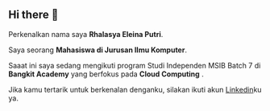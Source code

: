 ## Hi there 👋

Perkenalkan nama saya **Rhalasya Eleina Putri**.<br>

Saya seorang **Mahasiswa di Jurusan Ilmu Komputer**.<br>

Saaat ini saya sedang mengikuti program Studi Independen MSIB Batch 7 di **Bangkit Academy** yang berfokus pada **Cloud Computing** .<br>

Jika kamu tertarik untuk berkenalan denganku, silakan ikuti akun [Linkedin](https://www.linkedin.com/in/rhalasya-eleina-putri/)ku ya.
